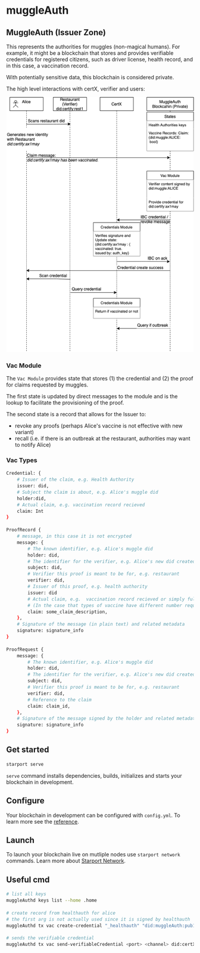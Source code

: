 # muggleAuth

## MuggleAuth (Issuer Zone)

This represents the authorities for muggles (non-magical humans).
For example, it might be a blockchain that stores and provides verifiable credentials for registered citizens,
such as driver license, health record, and in this case, a vaccination record.

With potentially sensitive data, this blockchain is considered private.

The high level interactions with certX, verifier and users:

![muggleAuth](./muggleAuth.png)

### Vac Module

The `Vac Module` provides state that stores (1) the credential and (2) the proof for claims requested by muggles.

The first state is updated by direct messages to the module and is the lookup to facilitate the provisioning of the proof.

The second state is a record that allows for the Issuer to:

- revoke any proofs (perhaps Alice's vaccine is not effective with new variant)
- recall (i.e. if there is an outbreak at the restaurant, authorities may want to notify Alice)

### Vac Types

```sh
Credential: {
    # Issuer of the claim, e.g. Health Authority
    issuer: did,
    # Subject the claim is about, e.g. Alice's muggle did
    holder:did,
    # Actual claim, e.g. vaccination record recieved
    claim: Int 
}

ProofRecord {
    # message, in this case it is not encrypted
    message: {
        # The known identifier, e.g. Alice's muggle did
        holder: did,
        # The identifier for the verifier, e.g. Alice's new did created for the restaurant
        subject: did,
        # Verifier this proof is meant to be for, e.g. restaurant
        verifier: did,
        # Issuer of this proof, e.g. health authority
        issuer: did 
        # Actual claim, e.g.  vaccination record recieved or simply fully / partial / none
        # (In the case that types of vaccine have different number requirements, should not disclose)
        claim: some_claim_description,
    },
    # Signature of the message (in plain text) and related metadata
    signature: signature_info 
}

ProofRequest {
    message: {
        # The known identifier, e.g. Alice's muggle did
        holder: did,
        # The identifier for the verifier, e.g. Alice's new did created for the restaurant
        subject: did,
        # Verifier this proof is meant to be for, e.g. restaurant
        verifier: did,
        # Reference to the claim 
        claim: claim_id,
    },
    # Signature of the message signed by the holder and related metadata
    signature: signature_info 
}

```


## Get started

```sh
starport serve
```

`serve` command installs dependencies, builds, initializes and starts your blockchain in development.

## Configure

Your blockchain in development can be configured with `config.yml`. To learn more see the [reference](https://github.com/tendermint/starport#documentation).

## Launch

To launch your blockchain live on mutliple nodes use `starport network` commands. Learn more about [Starport Network](https://github.com/tendermint/spn).

## Useful cmd

```sh
# list all keys
muggleAuthd keys list --home .home

# create record from healthauth for alice
# the first arg is not actually used since it is signed by healthauth
muggleAuthd tx vac create-credential "_healthauth" "did:muggleAuth:pub1addwnpepq0cxxuncdddefhwyqj02zy8xlhyk775ud4t7852tzw6kl8v2t6wqjrwtl75" "2" --from  healthauth --home .home

# sends the verifiable credential
muggleAuthd tx vac send-verifiableCredential <port> <channel> did:certX:restaurant81 0 --home .home

```
